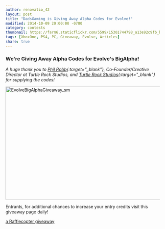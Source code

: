 ```yaml
---
author: renovatio_42
layout: post
title: "DadsGaming is Giving Away Alpha Codes for Evolve!"
modified: 2014-10-09 20:00:00 -0700
category: contests
thumbnail: https://farm6.staticflickr.com/5599/15301744798_a13e92c9fb_b.jpg
tags: [XboxOne, PS4, PC, Giveaway, Evolve, Articles]
share: true
---
```


### We're Giving Away Alpha Codes for Evolve's BigAlpha!


*A huge thank you to [Phil Robb](https://twitter.com/FilRobb "Phil Robb"){:target="_blank"}, Co-Founder/Creative Director at Turtle Rock Studios, and [Turtle Rock Studios](https://www.turtlerockstudios.com/ "Turtle Rock Studios"){:target="_blank"} for supplying the codes!*


<img src="https://farm6.staticflickr.com/5599/15301744798_a13e92c9fb_b.jpg" width="1024" height="369" alt="EvolveBigAlphaGiveaway_sm">


Entrants, for additional chances to increase your entry credits visit this giveaway page daily!

<a id="rc-5407d0de4" class="rafl" href="http://www.rafflecopter.com/rafl/display/5407d0de4/" rel="nofollow">a Rafflecopter giveaway</a>
<script src="//widget.rafflecopter.com/load.js"></script>

